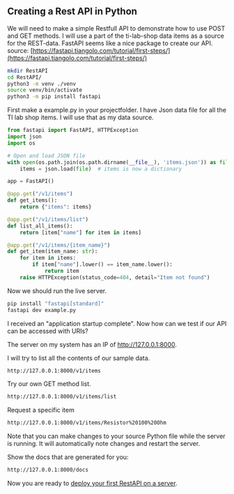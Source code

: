 ## Creating a Rest API in Python

We will need to make a simple Restfull API to demonstrate how to use POST and GET methods. I will use a part of the ti-lab-shop data items as a source for the REST-data. FastAPI seems like a nice package to create our API. source: [https://fastapi.tiangolo.com/tutorial/first-steps/](https://fastapi.tiangolo.com/tutorial/first-steps/)

```bash
mkdir RestAPI
cd RestAPI/
python3 -m venv ./venv
source venv/bin/activate
python3 -m pip install fastapi
```

First make a example.py in your projectfolder. I have Json data file for all the TI lab shop items. I will use that as my data source. 

```python
from fastapi import FastAPI, HTTPException
import json
import os

# Open and load JSON file
with open(os.path.join(os.path.dirname(__file__), 'items.json')) as file:
    items = json.load(file)  # items is now a dictionary

app = FastAPI()

@app.get("/v1/items")
def get_items():
    return {"items": items}

@app.get("/v1/items/list")
def list_all_items():
    return [item["name"] for item in items]

@app.get("/v1/items/{item_name}")
def get_item(item_name: str):
    for item in items:
        if item["name"].lower() == item_name.lower():
            return item
    raise HTTPException(status_code=404, detail="Item not found")
```

Now we should run the live server. 

```bash
pip install "fastapi[standard]"
fastapi dev example.py
```

I received an "application startup complete". Now how can we test if our API can be accessed with URIs? 

The server on my system has an IP of http://127.0.0.1:8000. <!-- markdown-link-check-disable-line -->

I will try to list all the contents of our sample data.

```html
http://127.0.0.1:8000/v1/items
```

Try our own GET method list.

```html
http://127.0.0.1:8000/v1/items/list
```

Request a specific item
```html
http://127.0.0.1:8000/v1/items/Resistor%20100%20Ohm
```

Note that you can make changes to your source Python file while the server is running. It will automatically note changes and restart the server.

Show the docs that are generated for you:

```html
http://127.0.0.1:8000/docs
```

Now you are ready to [deploy your first RestAPI on a server](./FastAPI_on_VM.md).